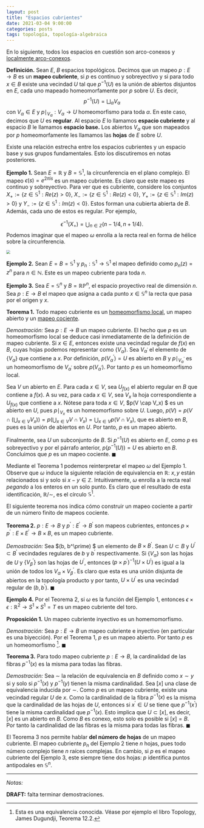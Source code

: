 ```yaml
---
layout: post
title: "Espacios cubrientes"
date: 2021-03-04 9:00:00
categories: posts
tags: topología, topología-algebraica
---
```


En lo siguiente, todos los espacios en cuestión son arco-conexos y [localmente arco-conexos](https://en.wikipedia.org/wiki/Locally_connected_space#Definitions_and_first_examples).

**Definición.** Sean $E$, $B$ espacios topológicos. Decimos que un mapeo $p: E \to B$ es un **mapeo cubriente**, si $p$ es continuo y sobreyectivo y si para todo $x \in B$ existe una vecindad $U$ tal que $p^{-1}(U)$ es la unión de abiertos disjuntos en $E$, cada uno mapeado homeomorfamente por $p$ sobre $U$. Es decir,
$$
p^{-1}(U) = \bigsqcup_\alpha V_\alpha
$$
con $V_\alpha \in E$ y $p\mid_{V_\alpha}: V_\alpha \to U$ homeomorfismo para toda $\alpha$. En este caso, decimos que $U$ es **regular**. Al espacio $E$ lo llamamos **espacio cubriente** y al espacio $B$ le llamamos **espacio base.** Los abiertos $V_\alpha$ que son mapeados por $p$ homeomorfamente les llamamos las **hojas** de $E$ sobre $U$.

Existe una relación estrecha entre los espacios cubrientes y un espacio base y sus grupos fundamentales. Esto los discutiremos en notas posteriores. 

**Ejemplo 1.** Sean $E = \mathbb R$ y $B = \mathbb S^1$, la círcunferencia en el plano complejo. El mapeo $\epsilon(s) = e^{2\pi i s}$ es un mapeo cubriente. Es claro que este mapeo es continuo y sobreyectivo. Para ver que es cubriente, considere los conjuntos $X_+ := \{z \in \mathbb S^1: Re(z) > 0 \}$, $X_{-} := \{z\in \mathbb S^1: Re(z) < 0 \}$, $Y_+ := \{z\in \mathbb S^1 : Im(z) > 0\}$ y $Y_{-}:= \{z \in \mathbb S^1: Im(z) < 0 \}$. Estos forman una cubierta abierta de $B$. Además, cada uno de estos es regular. Por ejemplo, 

$$
\epsilon^{-1}(X_+) = \bigcup_{n\in \mathbb Z} (n -1/4, n + 1/4 ).
$$
Podemos imaginar que el mapeo $\omega$ enrolla a la recta real en forma de hélice sobre la circunferencia. 

<img src="https://upload.wikimedia.org/wikipedia/commons/5/54/Covering_map.png" style="zoom:65%;" />



**Ejemplo 2.** Sean $E = B = \mathbb S^1$ y $p_n: \mathbb S^1 \to \mathbb S^1$ el mapeo definido como $p_n(z) = z^n$ para $n \in \mathbb N$. Este es un mapeo cubriente para toda $n$. 

**Ejemplo 3.** Sea $E = \mathbb S^n$ y $B = \mathbb{RP}^n$, el espacio proyectivo real de dimensión $n$. Sea $p: E \to B$  el mapeo que asigna a cada punto $x \in \mathbb S^n$ la recta que pasa por el origen y $x$.

**Teorema 1.** Todo mapeo cubriente es un [homeomorfismo local](https://en.wikipedia.org/wiki/Local_homeomorphism), un mapeo abierto y un [mapeo cociente](https://www.luisgrivas.com/blog/posts/2021/01/18/topologia-cociente.html). 

*Demostración:* Sea $p: E \to B$ un mapeo cubriente. El hecho que $p$ es un homeomorfismo local se deduce casi inmediatamente de la definición de mapeo cubriente. Si $x \in E$, entonces existe una vecindad regular de $f(x)$ en $B$, cuyas hojas podemos representar como $\{V_\alpha\}$. Sea $V_{\alpha^\prime}$ el elemento de $\{V_\alpha\}$ que contiene a $x$. Por definición,  $p(V_\alpha^\prime) =U$  es abierto en $B$ y $p\mid_{V_\alpha^\prime}$ es un homeomorfismo de $V_{\alpha^\prime}$ sobre $p(V_{\alpha^\prime})$. Por tanto $p$ es un homeomorfismo local.

Sea $V$ un abierto en $E$. Para cada $x \in V$, sea $U_{f(x)}$ el abierto regular en $B$ que contiene a $f(x)$. A su vez, para cada $x \in V$, sea $V_{x}$ la hoja correspondiente a $U_{f(x)}$ que contiene a $x$. Nótese para toda $x \in V$, $p(V \cap V_x) $ es un abierto en $U$, pues $p \mid_{V_x}$ es un homeomorfismo sobre $U$. Luego, $p(V) = p(V \cap (\bigcup_{x \in V} V_x)) = p(\bigcup_{x \in V} V \cap V_x) = \bigcup_{x \in V} p(V \cap V_x)$, que es abierto en $B$, pues es la unión de abiertos en $U$. Por tanto, $p$ es un mapeo abierto.

Finalmente, sea $U$ un subconjunto de $B$. Si $p^{-1}(U)$ es abierto en $E$, como $p$ es sobreyectivo y por el párrafo anterior, $p (p^{-1}(U))  = U$ es abierto en $B$. Concluimos que $p$ es un mapeo cociente. $\blacksquare$

Mediante el Teorema 1 podemos reinterpretar el mapeo $\omega$ del Ejemplo 1. Observe que $\omega$ induce la siguiente relación de equivalencia en $\mathbb R$: $x, y$ están relacionados si y solo si $x - y \in \mathbb Z$. Intuitivamente, $\omega$ enrolla a la recta real *pegando* a los enteros en un solo punto. Es claro que el resultado de esta identificación, $\mathbb R / \sim$, es el círculo $\mathbb S^1$.

El siguiente teorema nos indica cómo construir un mapeo cociente a partir de un número finito de mapeos cociente.

**Teorema 2.**  $p: E \rightarrow B$ y $p^\prime: E^\prime \rightarrow B^\prime$ son mapeos cubrientes, entonces $p \times p^\prime: E \times E^\prime \rightarrow B \times B,$ es un mapeo cubriente.

*Demostración:* Sea $(b, b^\prime) $ un elemento de $B \times B^\prime$. Sean $U \subset B$ y $U^\prime \subset B^\prime$ vecindades regulares de $b$ y $b^\prime$ respectivamente. Si $\{V_\alpha\}$ son las hojas de $U$ y $\{V^\prime_\beta\}$  son las hojas de $U^\prime$, entonces $(p\times p^\prime)^{-1} (U \times U^\prime)$ es igual a la unión de todos los $V_\alpha \times V^\prime_\beta$. Es claro que esta es una unión disjunta de abiertos en la topología producto y por tanto,  $U \times U^\prime$ es una vecindad regular de $(b, b^\prime)$. $\blacksquare$

**Ejemplo 4.** Por el Teorema 2, si $\omega$ es la función del Ejemplo 1, entonces $\epsilon \times \epsilon: \mathbb R^2 \to S^1 \times S^1 = T$ es un mapeo cubriente del toro. 

**Proposición 1.** Un mapeo cubriente inyectivo es un homemomorfismo.

*Demostración:* Sea $p: E \to B$ un mapeo cubriente e inyectivo (en particular es una biyección). Por el Teorema 1, $p$ es un mapeo abierto. Por tanto $p$ es un homeomorfismo [^1]. $\blacksquare$

**Teorema 3.** Para todo mapeo cubriente $p: E \to B$, la cardinalidad de las fibras $p^{-1}(x)$ es la misma para todas las fibras.

*Demostración:* Sea $\sim$ la relación de equivalencia en $B$ definido como $x \sim y$ si y solo si $p^{-1}(x)$ y $p^{-1}(y)$ tienen la misma cardinalidad. Sea $[x]$ una clase de equivalencia inducida por $\sim$. Como $p$ es un mapeo cubriente, existe una vecindad regular $U$ de $x$. Como la cardinalidad de la fibra $p^{-1}(x)$ es la misma que la cardinalidad de las hojas de $U$, entonces si $x^\prime \in U$ se tiene que $p^{-1}(x^\prime)$ tiene la misma cardinalidad que $p^{-1}(x)$. Esto implica que $U \subset [x]$, es decir, $[x]$ es un abierto en $B$. Como $B$ es conexo, esto solo es posible si $[x] = B$. Por tanto la cardinalidad de las fibras es la misma para todas las fibras. $\blacksquare$

El Teorema 3 nos permite hablar **del número de hojas** de un mapeo cubriente. El mapeo cubriente $p_n$ del Ejemplo 2 tiene $n$ hojas, pues todo número complejo tiene $n$ raíces complejas. En cambio, si $p$ es el mapeo cubriente del Ejemplo 3, este siempre tiene dos hojas: $p$ identifica puntos antipodales en $\mathbb S^n.$

---
*Notas:*

[^1]: Esta es una equivalencia conocida. Véase por ejemplo el libro Topology, James Dugundji, Teorema 12.2.

**DRAFT:** falta terminar demostraciones.

